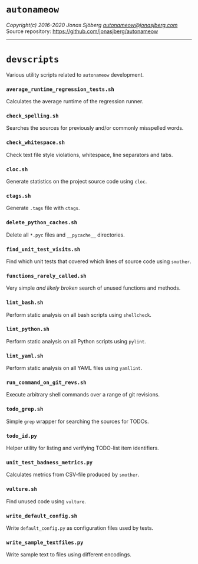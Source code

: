 `autonameow`
============
*Copyright(c) 2016-2020 Jonas Sjöberg <autonameow@jonasjberg.com>*  
Source repository: <https://github.com/jonasjberg/autonameow>

--------------------------------------------------------------------------------


`devscripts`
============
Various utility scripts related to `autonameow` development.


### `average_runtime_regression_tests.sh`
Calculates the average runtime of the regression runner.

### `check_spelling.sh`
Searches the sources for previously and/or commonly misspelled words.

### `check_whitespace.sh`
Check text file style violations, whitespace, line separators and tabs.

### `cloc.sh`
Generate statistics on the project source code using `cloc`.

### `ctags.sh`
Generate `.tags` file with `ctags`.

### `delete_python_caches.sh`
Delete all `*.pyc` files and `__pycache__` directories.

### `find_unit_test_visits.sh`
Find which unit tests that covered which lines of source code using `smother`.

### `functions_rarely_called.sh`
Very simple *and likely broken* search of unused functions and methods.

### `lint_bash.sh`
Perform static analysis on all bash scripts using `shellcheck`.

### `lint_python.sh`
Perform static analysis on all Python scripts using `pylint`.

### `lint_yaml.sh`
Perform static analysis on all YAML files using `yamllint`.

### `run_command_on_git_revs.sh`
Execute arbitrary shell commands over a range of git revisions.

### `todo_grep.sh`
Simple `grep` wrapper for searching the sources for TODOs.

### `todo_id.py`
Helper utility for listing and verifying TODO-list item identifiers.

### `unit_test_badness_metrics.py`
Calculates metrics from CSV-file produced by `smother`.

### `vulture.sh`
Find unused code using `vulture`.

### `write_default_config.sh`
Write `default_config.py` as configuration files used by tests.

### `write_sample_textfiles.py`
Write sample text to files using different encodings.
